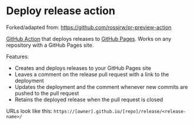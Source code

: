 # Deploy release action

Forked/adapted from: https://github.com/rossjrw/pr-preview-action

[GitHub Action](https://github.com/features/actions) that deploys releases
to [GitHub Pages](https://pages.github.com/). Works on any
repository with a GitHub Pages site.

Features:

- Creates and deploys releases to your GitHub Pages site
- Leaves a comment on the release pull request with a link to the deployment
- Updates the deployment and the comment whenever new commits are pushed to
  the pull request
- Retains the deployed release when the pull
  request is closed

URLs look like this:
`https://[owner].github.io/[repo]/release/<release-name>/`
